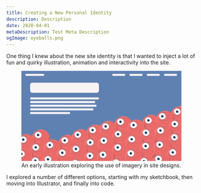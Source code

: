 ```yaml
---
title: Creating a New Personal Identity
description: Description
date: 2020-04-01
metaDescription: Test Meta Description
ogImage: eyeballs.png
---
```


One thing I knew about the new site identity is that I wanted to inject a lot of
fun and quirky illustration, animation and interactivity into the site.

<figure class="figure">
  <img src="eyeballs.png" class="figure__content">

  <figcaption class="figure__caption">
    An early illustration exploring the use of imagery in site designs.
  </figcaption>
</figure>

I explored a number of different options, starting with my sketchbook, then
moving into Illustrator, and finally into code.

